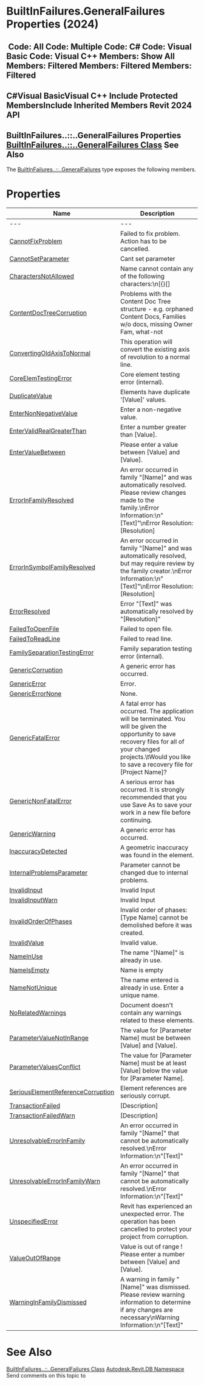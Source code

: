 # BuiltInFailures.GeneralFailures Properties (2024)

﻿
 Code: All Code: Multiple Code: C# Code: Visual Basic Code: Visual C++  Members: Show All Members: Filtered Members: Filtered Members: Filtered   
---  
C#Visual BasicVisual C++
Include Protected MembersInclude Inherited Members
Revit 2024 API  
---  
BuiltInFailures..::..GeneralFailures Properties  
[BuiltInFailures..::..GeneralFailures Class](d4679f32-45d9-bec2-e0ff-168c3aee6de9.md "BuiltInFailures.GeneralFailures Class") See Also  
---  
The [BuiltInFailures..::..GeneralFailures](d4679f32-45d9-bec2-e0ff-168c3aee6de9.md "BuiltInFailures.GeneralFailures Class") type exposes the following members.
# Properties
| Name | Description |
| --- | --- |
| --- | --- | --- |
| [CannotFixProblem](08156d57-8838-3b9a-a3c1-f410eea2d25d.md "CannotFixProblem Property") | Failed to fix problem. Action has to be cancelled. |
| [CannotSetParameter](7c637c2f-e565-6742-2e56-9a7d63bd21c6.md "CannotSetParameter Property") | Cant set parameter |
| [CharactersNotAllowed](6ac17a38-aec3-d173-c26e-030b66b09d7a.md "CharactersNotAllowed Property") | Name cannot contain any of the following characters:\n[{}[] | ;<>?`~]\nor any of the non-printable characters. |
| [ContentDocTreeCorruption](30b0009c-ac47-8833-01a0-b98b27238c9c.md "ContentDocTreeCorruption Property") | Problems with the Content Doc Tree structure - e.g. orphaned Content Docs, Families w/o docs, missing Owner Fam, what-not |
| [ConvertingOldAxisToNormal](88034279-c57e-a27a-21f9-20ad25588733.md "ConvertingOldAxisToNormal Property") | This operation will convert the existing axis of revolution to a normal line. |
| [CoreElemTestingError](a46c8cfe-6455-5a2d-3840-42ab61539ddc.md "CoreElemTestingError Property") | Core element testing error (internal). |
| [DuplicateValue](af8889b0-6b56-7d99-b397-22441415d95b.md "DuplicateValue Property") | Elements have duplicate '[Value]' values. |
| [EnterNonNegativeValue](ccb854d5-15a3-8ceb-f569-6a111bb80b5a.md "EnterNonNegativeValue Property") | Enter a non-negative value. |
| [EnterValidRealGreaterThan](9dd9400f-bb22-2cc8-9514-38ab44d1af31.md "EnterValidRealGreaterThan Property") | Enter a number greater than [Value]. |
| [EnterValueBetween](1ef70e0c-9a28-c95d-ef4c-ffa69893b875.md "EnterValueBetween Property") | Please enter a value between [Value] and [Value]. |
| [ErrorInFamilyResolved](2fe3b885-64ad-58e9-d585-2c544c3ec92b.md "ErrorInFamilyResolved Property") | An error occurred in family "[Name]" and was automatically resolved. Please review changes made to the family.\nError Information:\n"[Text]"\nError Resolution: [Resolution] |
| [ErrorInSymbolFamilyResolved](a6ec4d75-39bd-9c02-c199-4d594470ee0e.md "ErrorInSymbolFamilyResolved Property") | An error occurred in family "[Name]" and was automatically resolved, but may require review by the family creator.\nError Information:\n"[Text]"\nError Resolution: [Resolution] |
| [ErrorResolved](c6370e50-b18f-e0f7-b62d-5898f4f85bda.md "ErrorResolved Property") | Error "[Text]" was automatically resolved by "[Resolution]" |
| [FailedToOpenFile](dc3c9ddd-80c6-ce49-5a02-015a55b0d8de.md "FailedToOpenFile Property") | Failed to open file. |
| [FailedToReadLine](5274105a-844f-c0eb-f93c-3f0218f8a87c.md "FailedToReadLine Property") | Failed to read line. |
| [FamilySeparationTestingError](0c906828-dfad-20d3-6085-e4eecaf61f07.md "FamilySeparationTestingError Property") | Family separation testing error (internal). |
| [GenericCorruption](57bc1f36-b1d5-ae2f-412f-794699064630.md "GenericCorruption Property") | A generic error has occurred. |
| [GenericError](45428323-0d96-0f96-9d8d-0d57d488d0c0.md "GenericError Property") | Error. |
| [GenericErrorNone](163ce66d-2424-489e-2299-df726fbdc6ae.md "GenericErrorNone Property") | None. |
| [GenericFatalError](63e362ee-0d27-d2b7-ebcc-6efb08709ea9.md "GenericFatalError Property") | A fatal error has occurred. The application will be terminated. You will be given the opportunity to save recovery files for all of your changed projects.\tWould you like to save a recovery file for [Project Name]? |
| [GenericNonFatalError](aa83d05c-01c7-9792-db77-b8e2c1204c79.md "GenericNonFatalError Property") | A serious error has occurred. It is strongly recommended that you use Save As to save your work in a new file before continuing. |
| [GenericWarning](f7ed0942-db6f-9c14-6f70-4f154f6658ea.md "GenericWarning Property") | A generic error has occurred. |
| [InaccuracyDetected](ee97620d-c724-748e-b15a-544a20f154ec.md "InaccuracyDetected Property") | A geometric inaccuracy was found in the element. |
| [InternalProblemsParameter](b258081e-63b4-d859-1ab0-2c60a1aebe2d.md "InternalProblemsParameter Property") | Parameter cannot be changed due to internal problems. |
| [InvalidInput](b1848162-f897-a6ae-8779-6e0f7d63859e.md "InvalidInput Property") | Invalid Input |
| [InvalidInputWarn](81771105-3a9d-5973-79b3-014b4f3af4bf.md "InvalidInputWarn Property") | Invalid Input |
| [InvalidOrderOfPhases](c76ae921-081f-2de2-adab-30926c906a79.md "InvalidOrderOfPhases Property") | Invalid order of phases: [Type Name] cannot be demolished before it was created. |
| [InvalidValue](87253348-299f-b733-a021-be6e8b8f7a38.md "InvalidValue Property") | Invalid value. |
| [NameInUse](cca337bb-dd6b-39db-06a7-3084b2470c4c.md "NameInUse Property") | The name "[Name]" is already in use. |
| [NameIsEmpty](def09064-47a7-93ae-ec00-dc43f960e04a.md "NameIsEmpty Property") | Name is empty |
| [NameNotUnique](ffa3cea6-e76b-381a-4d95-f6917c2e9452.md "NameNotUnique Property") | The name entered is already in use. Enter a unique name. |
| [NoRelatedWarnings](56b7220c-c806-ad7f-45da-8b8b390813b9.md "NoRelatedWarnings Property") | Document doesn't contain any warnings related to these elements. |
| [ParameterValueNotInRange](27c314bf-abc9-15a6-9ca0-4981568e02a9.md "ParameterValueNotInRange Property") | The value for [Parameter Name] must be between [Value] and [Value]. |
| [ParameterValuesConflict](780db829-b24d-d7ef-1d20-ac7f04e24149.md "ParameterValuesConflict Property") | The value for [Parameter Name] must be at least [Value] below the value for [Parameter Name]. |
| [SeriousElementReferenceCorruption](df078a36-94d6-2c8f-0b18-b77019e0595a.md "SeriousElementReferenceCorruption Property") | Element references are seriously corrupt. |
| [TransactionFailed](e4a84352-02de-220f-842b-25fded4f56fb.md "TransactionFailed Property") | [Description] |
| [TransactionFailedWarn](87b08f87-6c4a-054d-1ff1-1bed4ee9db62.md "TransactionFailedWarn Property") | [Description] |
| [UnresolvableErrorInFamily](3881785a-c7e8-b770-a9e9-57e69661bbdb.md "UnresolvableErrorInFamily Property") | An error occurred in family "[Name]" that cannot be automatically resolved.\nError Information:\n"[Text]" |
| [UnresolvableErrorInFamilyWarn](079b1aca-c29f-4db5-2b36-c67c3802a623.md "UnresolvableErrorInFamilyWarn Property") | An error occurred in family "[Name]" that cannot be automatically resolved.\nError Information:\n"[Text]" |
| [UnspecifiedError](f01bd113-5099-fa8f-fa8e-1fb8fe8d5dfe.md "UnspecifiedError Property") | Revit has experienced an unexpected error. The operation has been cancelled to protect your project from corruption. |
| [ValueOutOfRange](dbbe3f55-2d4b-05b5-f4d8-a75f4a81aab7.md "ValueOutOfRange Property") | Value is out of range ! Please enter a number between [Value] and [Value]. |
| [WarningInFamilyDismissed](a2dd2e16-6db0-ad0a-325b-2195a5bfc01b.md "WarningInFamilyDismissed Property") | A warning in family "[Name]" was dismissed. Please review warning information to determine if any changes are necessary\nWarning Information:\n"[Text]" |

# See Also
[BuiltInFailures..::..GeneralFailures Class](d4679f32-45d9-bec2-e0ff-168c3aee6de9.md "BuiltInFailures.GeneralFailures Class")
[Autodesk.Revit.DB Namespace](87546ba7-461b-c646-cbb1-2cb8f5bff8b2.md "Autodesk.Revit.DB Namespace")
Send comments on this topic to 